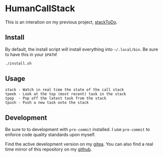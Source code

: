 # HumanCallStack

This is an interation on my previous project, [stackToDo](https://git.clortox.com/tyler/stackToDo).

## Install

By default, the install script will install everything into `~/.local/bin`. Be sure to have this in your `$PATH`!

```bash
./install.sh
```

## Usage

```
stack - Watch in real time the state of the call stack
tpeek - Look at the top (most recent) task in the stack
tpop  - Pop off the latest task from the stack
tpush - Push a new task onto the stack
```

## Development

Be sure to to development with `pre-commit` installed. I use `pre-commit` to enforce code quality standards upon myself.

Find the active development version on my [gitea](https://git.clortox.com/tyler/HumanCallStack).
You can also find a real time mirror of this repository on my [github](https://github.com/Clortox/HumanCallStack).
